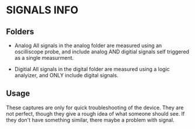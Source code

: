 # SIGNALS INFO

## Folders
- Analog
All signals in the analog folder are measured using an oscilliscope probe, and include analog AND digitial signals self triggered as a single measurment.

- Digitial
All signals in the digital folder are measured using a logic analyizer, and ONLY include digital signals.

## Usage
These captures are only for quick troubleshooting of the device. They are not perfect, though they give a rough idea of what someone should see. If they don't have something similar, there maybe a problem with signal.
